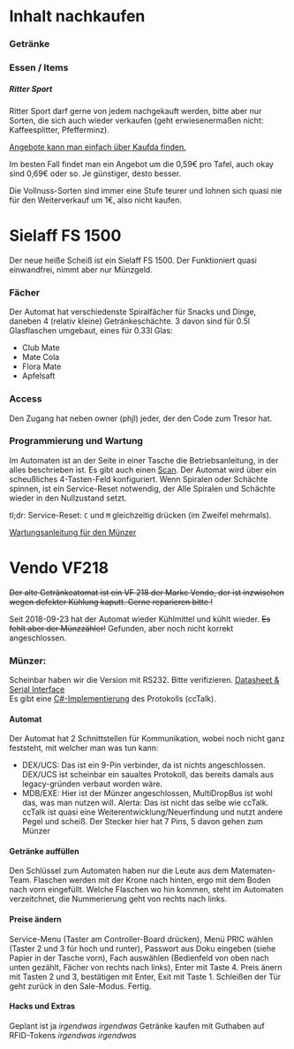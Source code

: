 # Inhalt nachkaufen

### Getränke

### Essen / Items

##### Ritter Sport

Ritter Sport darf gerne von jedem nachgekauft werden, bitte aber nur Sorten, die sich auch wieder verkaufen (geht erwiesenermaßen nicht: Kaffeesplitter, Pfefferminz).

[Angebote kann man einfach über Kaufda finden.](https://www.kaufda.de/webapp/?query=RitterSport&zip=86159)

Im besten Fall findet man ein Angebot um die 0,59€ pro Tafel, auch okay sind 0,69€ oder so. Je günstiger, desto besser.

Die Vollnuss-Sorten sind immer eine Stufe teurer und lohnen sich quasi nie für den Weiterverkauf um 1€, also nicht kaufen.


# Sielaff FS 1500

Der neue heiße Scheiß ist ein Sielaff FS 1500. Der Funktioniert quasi einwandfrei, nimmt aber nur Münzgeld.

### Fächer

Der Automat hat verschiedenste Spiralfächer für Snacks und Dinge, daneben 4 (relativ kleine) Getränkeschächte. 3 davon sind für 0.5l Glasflaschen umgebaut, eines für 0.33l Glas:

* Club Mate
* Mate Cola
* Flora Mate
* Apfelsaft


### Access

Den Zugang hat neben owner (phjl) jeder, der den Code zum Tresor hat.

### Programmierung und Wartung

Im Automaten ist an der Seite in einer Tasche die Betriebsanleitung, in der alles beschrieben ist. Es gibt auch einen [Scan](files/sielaff-fs-1500-getraenkeautomat.pdf). Der Automat wird über ein scheußliches 4-Tasten-Feld konfiguriert. Wenn Spiralen oder Schächte spinnen, ist ein Service-Reset notwendig, der Alle Spiralen und Schächte wieder in den Nullzustand setzt.

tl;dr: Service-Reset: `C` und `M` gleichzeitig drücken (im Zweifel mehrmals).

[Wartungsanleitung für den Münzer](MARS-Cashflow-690-Manual.pdf)

# Vendo VF218

~~Der alte Getränkeatomat ist ein VF 218 der Marke Vendo, der ist inzwischen wegen defekter Kühlung kaputt. Gerne reparieren bitte !~~

Seit 2018-09-23 hat der Automat wieder Kühlmittel und kühlt wieder. ~~Es fehlt aber der Münzzähler!~~ Gefunden, aber noch nicht korrekt angeschlossen.

### Münzer: 
Scheinbar haben wir die Version mit RS232. Bitte verifizieren.
[Datasheet & Serial Interface](http://support.nri.de/download/PDF_Englisch/DB_G40FT_serial_EN.pdf) \
Es gibt eine [C#-Implementierung](https://github.com/dharillo/cctalk-net) des Protokolls (ccTalk).

#### Automat

Der Automat hat 2 Schnittstellen für Kommunikation, wobei noch nicht ganz feststeht, mit welcher man was tun kann:
* DEX/UCS: Das ist ein 9-Pin verbinder, da ist nichts angeschlossen. DEX/UCS ist scheinbar ein saualtes Protokoll, das bereits damals aus legacy-gründen verbaut worden wäre.
* MDB/EXE: Hier ist der Münzer angeschlossen, MultiDropBus ist wohl das, was man nutzen will. Alerta: Das ist nicht das selbe wie ccTalk. ccTalk ist quasi eine Weiterentwicklung/Neuerfindung und nutzt andere Pegel und scheiß. Der Stecker hier hat 7 Pins, 5 davon gehen zum Münzer

#### Getränke auffüllen

Den Schlüssel zum Automaten haben nur die Leute aus dem Matematen-Team. Flaschen werden mit der Krone nach hinten, ergo mit dem Boden nach vorn eingefüllt. Welche Flaschen wo hin kommen, steht im Automaten verzeitchnet, die Nummerierung geht von rechts nach links.

#### Preise ändern

Service-Menu (Taster am Controller-Board drücken), Menü PRIC wählen (Taster 2 und 3 für hoch und runter), Passwort aus Doku eingeben (siehe Papier in der Tasche vorn), Fach auswählen (Bedienfeld von oben nach unten gezählt, Fächer von rechts nach links), Enter mit Taste 4. Preis änern mit Tasten 2 und 3, bestätigen mit Enter, Exit mit Taste 1. Schleißen der Tür geht zurück in den Sale-Modus. Fertig.

#### Hacks und Extras

Geplant ist ja *irgendwas irgendwas* Getränke kaufen mit Guthaben auf RFID-Tokens *irgendwas irgendwas*
